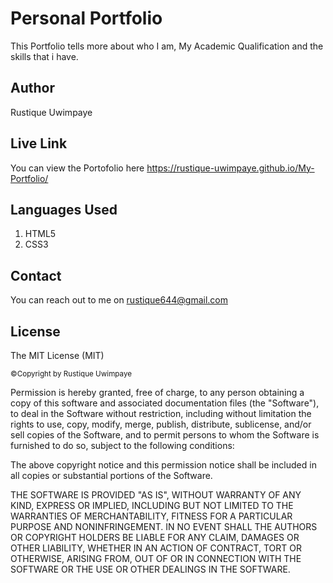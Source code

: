 # Personal Portfolio
 
 This Portfolio tells more about who I am, My Academic Qualification and the skills that i have.

## Author

Rustique Uwimpaye
 
## Live Link 

You can view the Portofolio here  https://rustique-uwimpaye.github.io/My-Portfolio/
 
## Languages Used
 
1. HTML5
2. CSS3

## Contact

You can reach out to me on rustique644@gmail.com
 
## License
 
The MIT License (MIT)

<small>&copy;Copyright by Rustique Uwimpaye</small>

Permission is hereby granted, free of charge, to any person obtaining a copy of this software and associated documentation files (the "Software"), to deal in the Software without restriction, including without limitation the rights to use, copy, modify, merge, publish, distribute, sublicense, and/or sell copies of the Software, and to permit persons to whom the Software is furnished to do so, subject to the following conditions:

The above copyright notice and this permission notice shall be included in all copies or substantial portions of the Software.

THE SOFTWARE IS PROVIDED "AS IS", WITHOUT WARRANTY OF ANY KIND, EXPRESS OR IMPLIED, INCLUDING BUT NOT LIMITED TO THE WARRANTIES OF MERCHANTABILITY, FITNESS FOR A PARTICULAR PURPOSE AND NONINFRINGEMENT. IN NO EVENT SHALL THE AUTHORS OR COPYRIGHT HOLDERS BE LIABLE FOR ANY CLAIM, DAMAGES OR OTHER LIABILITY, WHETHER IN AN ACTION OF CONTRACT, TORT OR OTHERWISE, ARISING FROM, OUT OF OR IN CONNECTION WITH THE SOFTWARE OR THE USE OR OTHER DEALINGS IN THE SOFTWARE.
